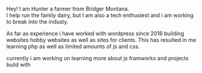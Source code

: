 Hey! I am Hunter a farmer from Bridger Montana.  
I help run the family dairy, but I am also a tech enthusiest and i am working to break into the industy.

As far as experience i have worked with wordpress since 2016 building websites hobby websites as well as sites for clients.
This has resulted in me learning php as well as limited amounts of js and css.

currently i am working on learning more about js framworks and projects build with
